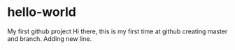 # hello-world
My first github project
Hi there, this is my first time at github creating master and branch.
Adding new line.
